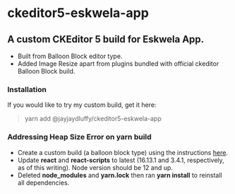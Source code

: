 # ckeditor5-eskwela-app

## A custom CKEditor 5 build for Eskwela App.

-   Built from Balloon Block editor type.
-   Added Image Resize apart from plugins bundled with official ckeditor Balloon Block build.

### Installation

If you would like to try my custom build, get it here:

> yarn add @jayjaydluffy/ckeditor5-eskwela-app

### Addressing Heap Size Error on yarn build

-   Create a custom build (a balloon block type) using the instructions [here](https://github.com/ckeditor/ckeditor5/blob/72a64b941da2933d2e90ec3b1fab04d06500d3c7/docs/builds/guides/integration/advanced-setup.md).
-   Update **react** and **react-scripts** to latest (16.13.1 and 3.4.1, respectively, as of this writing). Node version should be 12 and up.
-   Deleted **node_modules** and **yarn.lock** then ran **yarn install** to reinstall all dependencies.
